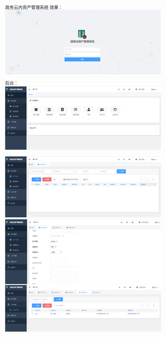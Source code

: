 政务云内资产管理系统
效果：
![首页](doc/index.png)

后台：
![后台](doc/admin1.png)

![后台](doc/admin2.png)
![后台](doc/admin3.png)
![后台](doc/admin4.png)
